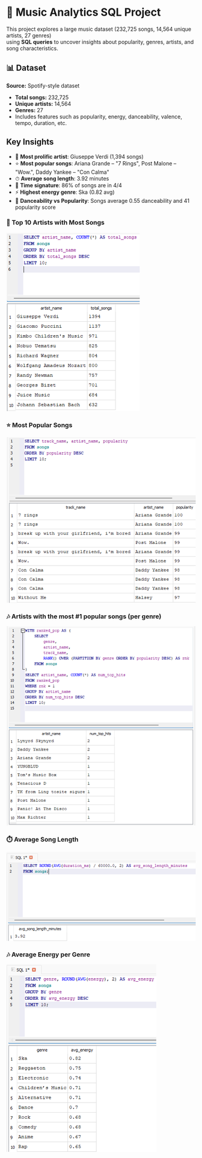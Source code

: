 # 🎵 Music Analytics SQL Project

This project explores a large music dataset (232,725 songs, 14,564 unique artists, 27 genres)  
using **SQL queries** to uncover insights about popularity, genres, artists, and song characteristics.

## 📊 Dataset
  **Source:** Spotify-style dataset
- **Total songs:** 232,725  
- **Unique artists:** 14,564  
- **Genres:** 27  
- Includes features such as popularity, energy, danceability, valence, tempo, duration, etc.


## Key Insights
- 🎤 **Most prolific artist**: Giuseppe Verdi (1,394 songs)
- ⭐ **Most popular songs**: Ariana Grande – "7 Rings", Post Malone – "Wow.", Daddy Yankee – "Con Calma"
- ⏱ **Average song length**: 3.92 minutes
- 🎼 **Time signature**: 86% of songs are in 4/4
- ⚡ **Highest energy genre**: Ska (0.82 avg)
- 💃 **Danceability vs Popularity**: Songs average 0.55 danceability and 41 popularity score


### 🎤 Top 10 Artists with Most Songs
![top_artists](images/Top_10_Artists.png)

### ⭐ Most Popular Songs
![popular_songs](images/Top_Songs.png)

### 🎶 Artists with the most #1 popular songs (per genre)
![avg_energy](images/5.png)

### ⏱️ Average Song Length
![avg_length](images/Average_song_duration.png)

### 🎶 Average Energy per Genre
![avg_energy](images/Average_Energy.png)




